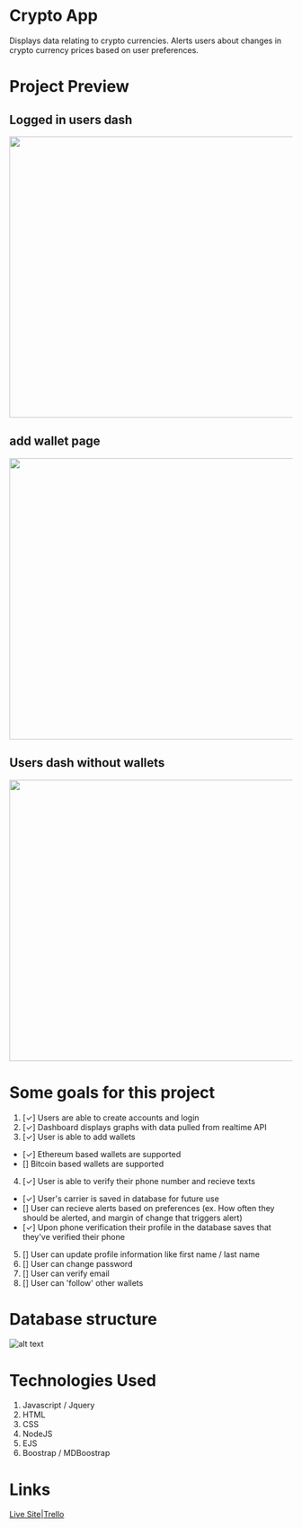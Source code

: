 # Crypto App
Displays data relating to crypto currencies. Alerts users about changes in crypto currency prices based on user preferences.

# Project Preview

## Logged in users dash
<img src="https://i.imgur.com/pJgqhZL.png" width="750px" height="500px">

## add wallet page
<img src="https://i.imgur.com/Lq1Qqq7.png" width="750px" height="500px">

## Users dash without wallets
<img src="https://i.imgur.com/vAGFlAL.png" width="750px" height="500px">


# Some goals for this project

1. [✓] Users are able to create accounts and login
2. [✓] Dashboard displays graphs with data pulled from realtime API
3. [✓] User is able to add wallets 
- [✓] Ethereum based wallets are supported
- [] Bitcoin based wallets are supported
4. [✓] User is able to verify their phone number and recieve texts
- [✓] User's carrier is saved in database for future use
- [] User can recieve alerts based on preferences (ex. How often they 
	should be alerted, and margin of change that triggers alert)
- [✓] Upon phone verification their profile in the database saves that they've verified their phone
5. [] User can update profile information like first name / last name 
6. [] User can change password
7. [] User can verify email
8. [] User can 'follow' other wallets

# Database structure
![alt text](https://i.imgur.com/GWnkkxp.png "Dataflow graph")


# Technologies Used
1. Javascript / Jquery
2. HTML
3. CSS
4. NodeJS
5. EJS
6. Boostrap /  MDBoostrap

# Links
<a href="https://cryptocurrencyalert.herokuapp.com" target="_blank">Live Site</a>|<a href="https://trello.com/b/4OQcMTO5/project-2" target="_blank">Trello</a>
